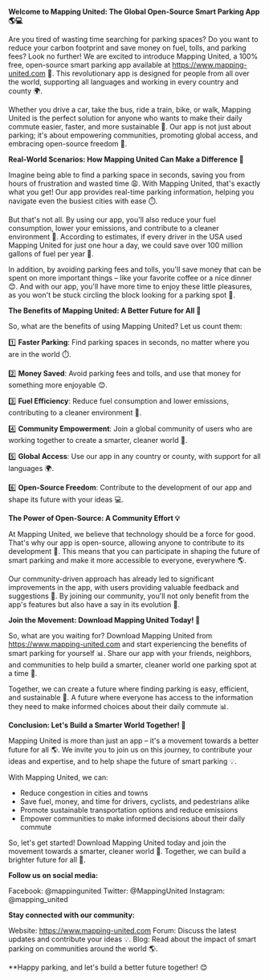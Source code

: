 **Welcome to Mapping United: The Global Open-Source Smart Parking App 🌎💻**

Are you tired of wasting time searching for parking spaces? Do you want to reduce your carbon footprint and save money on fuel, tolls, and parking fees? Look no further! We are excited to introduce Mapping United, a 100% free, open-source smart parking app available at https://www.mapping-united.com 🌟. This revolutionary app is designed for people from all over the world, supporting all languages and working in every country and county 🌍.

Whether you drive a car, take the bus, ride a train, bike, or walk, Mapping United is the perfect solution for anyone who wants to make their daily commute easier, faster, and more sustainable 🚀. Our app is not just about parking; it's about empowering communities, promoting global access, and embracing open-source freedom 💪.

**Real-World Scenarios: How Mapping United Can Make a Difference 🌈**

Imagine being able to find a parking space in seconds, saving you from hours of frustration and wasted time 😩. With Mapping United, that's exactly what you get! Our app provides real-time parking information, helping you navigate even the busiest cities with ease ⏱️.

But that's not all. By using our app, you'll also reduce your fuel consumption, lower your emissions, and contribute to a cleaner environment 🌿. According to estimates, if every driver in the USA used Mapping United for just one hour a day, we could save over 100 million gallons of fuel per year 🚀.

In addition, by avoiding parking fees and tolls, you'll save money that can be spent on more important things – like your favorite coffee or a nice dinner 😊. And with our app, you'll have more time to enjoy these little pleasures, as you won't be stuck circling the block looking for a parking spot 🚗.

**The Benefits of Mapping United: A Better Future for All 🌟**

So, what are the benefits of using Mapping United? Let us count them:

1️⃣ **Faster Parking**: Find parking spaces in seconds, no matter where you are in the world ⏱️.

2️⃣ **Money Saved**: Avoid parking fees and tolls, and use that money for something more enjoyable 😊.

3️⃣ **Fuel Efficiency**: Reduce fuel consumption and lower emissions, contributing to a cleaner environment 🌿.

4️⃣ **Community Empowerment**: Join a global community of users who are working together to create a smarter, cleaner world 💪.

5️⃣ **Global Access**: Use our app in any country or county, with support for all languages 🌍.

6️⃣ **Open-Source Freedom**: Contribute to the development of our app and shape its future with your ideas 💻.

**The Power of Open-Source: A Community Effort 💡**

At Mapping United, we believe that technology should be a force for good. That's why our app is open-source, allowing anyone to contribute to its development 🤝. This means that you can participate in shaping the future of smart parking and make it more accessible to everyone, everywhere 🌎.

Our community-driven approach has already led to significant improvements in the app, with users providing valuable feedback and suggestions 💬. By joining our community, you'll not only benefit from the app's features but also have a say in its evolution 🚀.

**Join the Movement: Download Mapping United Today! 📲**

So, what are you waiting for? Download Mapping United from https://www.mapping-united.com and start experiencing the benefits of smart parking for yourself 📊. Share our app with your friends, neighbors, and communities to help build a smarter, cleaner world one parking spot at a time 💪.

Together, we can create a future where finding parking is easy, efficient, and sustainable 🌈. A future where everyone has access to the information they need to make informed choices about their daily commute 📊.

**Conclusion: Let's Build a Smarter World Together! 🌟**

Mapping United is more than just an app – it's a movement towards a better future for all 🌎. We invite you to join us on this journey, to contribute your ideas and expertise, and to help shape the future of smart parking 💡.

With Mapping United, we can:

* Reduce congestion in cities and towns
* Save fuel, money, and time for drivers, cyclists, and pedestrians alike
* Promote sustainable transportation options and reduce emissions
* Empower communities to make informed decisions about their daily commute

So, let's get started! Download Mapping United today and join the movement towards a smarter, cleaner world 🚀. Together, we can build a brighter future for all 🌈.

**Follow us on social media:**

Facebook: @mappingunited
Twitter: @MappingUnited
Instagram: @mapping_united

**Stay connected with our community:**

Website: https://www.mapping-united.com
Forum: Discuss the latest updates and contribute your ideas 💡.
Blog: Read about the impact of smart parking on communities around the world 🌎.

**Happy parking, and let's build a better future together! 😊